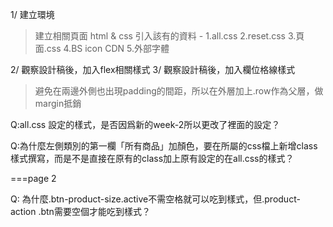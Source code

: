 1/ 建立環境
> 建立相關頁面 html & css
> 引入該有的資料 - 1.all.css 2.reset.css 3.頁面.css 4.BS icon CDN 5.外部字體

2/ 觀察設計稿後，加入flex相關樣式
3/ 觀察設計稿後，加入欄位格線樣式
> 避免在兩邊外側也出現padding的間距，所以在外層加上.row作為父層，做margin抵銷



Q:all.css <a>設定的樣式，是否因爲新的week-2所以更改了裡面的設定？

Q:為什麼左側類別的第一欄「所有商品」加顏色，要在所屬的css檔上新增class樣式撰寫，而是不是直接在原有的class加上原有設定的在all.css的樣式？


===page 2

Q: 為什麼.btn-product-size.active不需空格就可以吃到樣式，但.product-action .btn需要空個才能吃到樣式？
